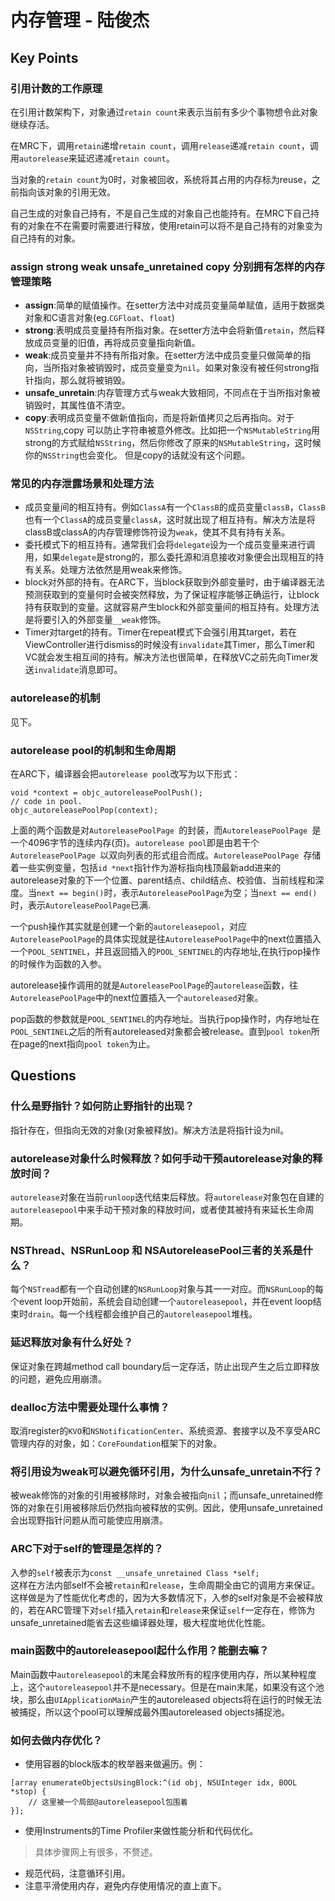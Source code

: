 # 内存管理 - 陆俊杰

## Key Points

### 引用计数的工作原理

在引用计数架构下，对象通过``retain count``来表示当前有多少个事物想令此对象继续存活。  

在MRC下，调用``retain``递增``retain count``，调用``release``递减``retain count``，调用``autorelease``来延迟递减``retain count``。

当对象的``retain count``为0时，对象被回收，系统将其占用的内存标为reuse，之前指向该对象的引用无效。

自己生成的对象自己持有，不是自己生成的对象自己也能持有。在MRC下自己持有的对象在不在需要时需要进行释放，使用retain可以将不是自己持有的对象变为自己持有的对象。

### assign strong weak unsafe_unretained copy 分别拥有怎样的内存管理策略

- **assign**:简单的赋值操作。在setter方法中对成员变量简单赋值，适用于数据类对象和C语言对象(eg.``CGFloat``、``float``)
- **strong**:表明成员变量持有所指对象。在setter方法中会将新值``retain``，然后释放成员变量的旧值，再将成员变量指向新值。
- **weak**:成员变量并不持有所指对象。在setter方法中成员变量只做简单的指向，当所指对象被销毁时，成员变量变为``nil``。如果对象没有被任何strong指针指向，那么就将被销毁。
- **unsafe_unretain**:内存管理方式与weak大致相同，不同点在于当所指对象被销毁时，其属性值不清空。
- **copy**:表明成员变量不做新值指向，而是将新值拷贝之后再指向。对于``NSString``,copy 可以防止字符串被意外修改。比如把一个``NSMutableString``用strong的方式赋给``NSString``，然后你修改了原来的``NSMutableString``，这时候你的``NSString``也会变化。
但是copy的话就没有这个问题。


### 常见的内存泄露场景和处理方法

- 成员变量间的相互持有。例如``ClassA``有一个``ClassB``的成员变量``classB``，``ClassB``也有一个``ClassA``的成员变量``classA``，这时就出现了相互持有。解决方法是将classB或classA的内存管理修饰符设为``weak``，使其不具有持有关系。
- 委托模式下的相互持有。通常我们会将``delegate``设为一个成员变量来进行调用，如果``delegate``是strong的，那么委托源和消息接收对象便会出现相互的持有关系。处理方法依然是用weak来修饰。
- block对外部的持有。在ARC下，当block获取到外部变量时，由于编译器无法预测获取到的变量何时会被突然释放，为了保证程序能够正确运行，让block持有获取到的变量。这就容易产生block和外部变量间的相互持有。处理方法是将要引入的外部变量``__weak``修饰。
- Timer对target的持有。Timer在repeat模式下会强引用其target，若在ViewController进行dismiss的时候没有``invalidate``其Timer，那么Timer和VC就会发生相互间的持有。解决方法也很简单，在释放VC之前先向Timer发送``invalidate``消息即可。

### autorelease的机制

见下。

### autorelease pool的机制和生命周期

在ARC下，编译器会把``autorelease pool``改写为以下形式：  

```
void *context = objc_autoreleasePoolPush();
// code in pool.
objc_autoreleasePoolPop(context);
```
上面的两个函数是对``AutoreleasePoolPage ``的封装，而``AutoreleasePoolPage ``是一个4096字节的连续内存(页)。``autorelease pool``即是由若干个``AutoreleasePoolPage ``以双向列表的形式组合而成。``AutoreleasePoolPage ``存储着一些实例变量，包括``id *next``指针作为游标指向栈顶最新add进来的autorelease对象的下一个位置、parent结点、child结点、校验值、当前线程和深度。当``next == begin()``时，表示``AutoreleasePoolPage``为空；当``next == end()``时，表示``AutoreleasePoolPage``已满.

一个push操作其实就是创建一个新的``autoreleasepool``，对应``AutoreleasePoolPage``的具体实现就是往``AutoreleasePoolPage``中的next位置插入一个``POOL_SENTINEL``，并且返回插入的``POOL_SENTINEL``的内存地址,在执行pop操作的时候作为函数的入参。

autorelease操作调用的就是``AutoreleasePoolPage``的``autorelease``函数，往``AutoreleasePoolPage``中的next位置插入一个``autoreleased``对象。

pop函数的参数就是``POOL_SENTINEL``的内存地址。当执行pop操作时，内存地址在``POOL_SENTINEL``之后的所有autoreleased对象都会被release。直到``pool token``所在page的next指向``pool token``为止。

## Questions

### 什么是野指针？如何防止野指针的出现？

指针存在，但指向无效的对象(对象被释放)。解决方法是将指针设为nil。

### autorelease对象什么时候释放？如何手动干预autorelease对象的释放时间？

``autorelease``对象在当前``runloop``迭代结束后释放。将``autorelease``对象包在自建的``autoreleasepool``中来手动干预对象的释放时间，或者使其被持有来延长生命周期。

### NSThread、NSRunLoop 和 NSAutoreleasePool三者的关系是什么？

每个``NSTread``都有一个自动创建的``NSRunLoop``对象与其一一对应。而``NSRunLoop``的每个event loop开始前，系统会自动创建一个``autoreleasepool``，并在event loop结束时``drain``。每一个线程都会维护自己的``autoreleasepool``堆栈。

### 延迟释放对象有什么好处？

保证对象在跨越method call boundary后一定存活，防止出现产生之后立即释放的问题，避免应用崩溃。

### dealloc方法中需要处理什么事情？

取消register的``KVO``和``NSNotificationCenter``、系统资源、套接字以及不享受ARC管理内存的对象，如：``CoreFoundation``框架下的对象。

### 将引用设为weak可以避免循环引用，为什么unsafe_unretain不行？

被weak修饰的对象的引用被移除时，对象会被指向``nil``；而unsafe_unretained修饰的对象在引用被移除后仍然指向被释放的实例。因此，使用unsafe_unretained会出现野指针问题从而可能使应用崩溃。

### ARC下对于self的管理是怎样的？

入参的``self``被表示为``const __unsafe_unretained Class *self;``  
这样在方法内部self不会被``retain``和``release``，生命周期全由它的调用方来保证。这样做是为了性能优化考虑的，因为大多数情况下，入参的self对象是不会被释放的，若在ARC管理下对``self``插入``retain``和``release``来保证``self``一定存在，修饰为unsafe_unretained能省去这些编译器处理，极大程度地优化性能。

### main函数中的autoreleasepool起什么作用？能删去嘛？

Main函数中``autoreleasepool``的末尾会释放所有的程序使用内存，所以某种程度上，这个``autoreleasepool``并不是necessary。但是在main末尾，如果没有这个池块，那么由``UIApplicationMain``产生的autoreleased objects将在运行的时候无法被捕捉，所以这个pool可以理解成最外围autoreleased objects捕捉池。

### 如何去做内存优化？

- 使用容器的block版本的枚举器来做遍历。例：

```
[array enumerateObjectsUsingBlock:^(id obj, NSUInteger idx, BOOL *stop) {
    // 这里被一个局部@autoreleasepool包围着
}];
```

- 使用Instruments的Time Profiler来做性能分析和代码优化。

> 具体步骤网上有很多，不赘述。

- 规范代码，注意循环引用。
- 注意平滑使用内存，避免内存使用情况的直上直下。
